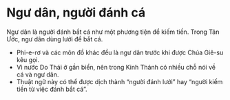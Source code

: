 # Ngư dân, người đánh cá

Ngư dân là người đánh bắt cá như một phương tiện để kiếm tiền.  Trong Tân Ước, ngư dân dùng lưới để bắt cá.
- Phi-e-rơ và các môn đồ khác đều là ngư dân trước khi được Chúa Giê-su kêu gọi.
- Vì nước Do Thái ở gần biển, nên trong Kinh Thánh có nhiều chỗ nói về cá và ngư dân.
- Thuật ngữ này có thể được dịch thành “người đánh lưới” hay “người kiếm tiền từ việc đánh bắt cá”.

